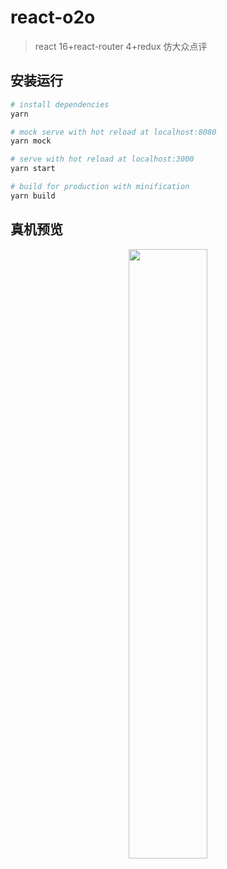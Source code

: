 # react-o2o

> react 16+react-router 4+redux 仿大众点评

## 安装运行

``` bash
# install dependencies
yarn

# mock serve with hot reload at localhost:8080
yarn mock

# serve with hot reload at localhost:3000
yarn start

# build for production with minification
yarn build

```

## 真机预览

<center>
<img src="https://github.com/wkl007/react-o2o/blob/master/docs/preview.png" width="50%"/>
</center>
